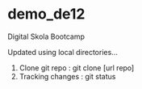 # demo_de12
Digital Skola Bootcamp

Updated using local directories...

1. Clone git repo :
git clone [url repo]
2. Tracking changes :
git status
